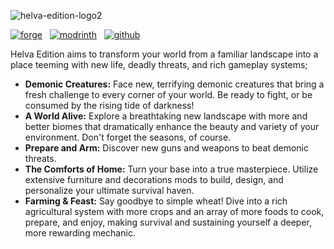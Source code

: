 ![helva-edition-logo2](https://cdn.modrinth.com/data/cached_images/e8a9fde784bbfd8b08f3765ad25ba560b6c8c6c6.png)

 [![forge](https://cdn.jsdelivr.net/npm/@intergrav/devins-badges@3/assets/cozy/supported/forge_64h.png)](https://modrinth.com/modpack/helva-edition/versions?l=forge)‎ ‎ ‎  [![modrinth](https://cdn.jsdelivr.net/npm/@intergrav/devins-badges@3/assets/cozy/available/modrinth_64h.png)](https://modrinth.com/modpack/helva-edition)‎‎ ‎ ‎  [![github](https://cdn.jsdelivr.net/npm/@intergrav/devins-badges@3/assets/cozy/available/github_64h.png)](https://github.com/Ruzgarr-git/helva-edition)
  
   
Helva Edition aims to transform your world from a familiar landscape into a place teeming with new life, deadly threats, and rich gameplay systems;
- **Demonic Creatures:** Face new, terrifying demonic creatures that bring a fresh challenge to every corner of your world. Be ready to fight, or be consumed by the rising tide of darkness!
- **A World Alive:**  Explore a breathtaking new landscape with more and better biomes that dramatically enhance the beauty and variety of your environment. Don't forget the seasons, of course.
- **Prepare and Arm:** Discover new guns and weapons to beat demonic threats.
- **The Comforts of Home:** Turn your base into a true masterpiece. Utilize extensive furniture and decorations mods to build, design, and personalize your ultimate survival haven.
- **Farming & Feast:** Say goodbye to simple wheat! Dive into a rich agricultural system with more crops and an array of more foods to cook, prepare, and enjoy, making survival and sustaining yourself a deeper, more rewarding mechanic.
